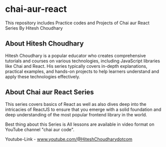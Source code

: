 # chai-aur-react
This repository includes Practice codes and Projects of Chai aur React Series By Hitesh Choudhary

## About Hitesh Choudhary 
Hitesh Choudhary is a popular educator who creates comprehensive tutorials and courses on various technologies, including JavaScript libraries like Chai and React. His series typically covers in-depth explanations, practical examples, and hands-on projects to help learners understand and apply these technologies effectively.

## About Chai aur React Series 
This series covers basics of React as well as also dives deep into the intricacies of ReactJS to ensure that you emerge with a solid foundation and deep understanding of the most popular frontend library in the world.

Best thing about this Series is All lessons are available in video format on YouTube channel "chai aur code".

Youtube-Link - www.youtube.com/@HiteshChoudharydotcom

